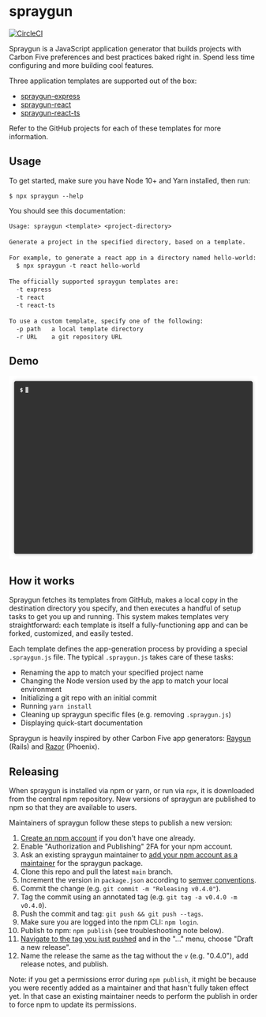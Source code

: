 # spraygun

[![CircleCI](https://circleci.com/gh/carbonfive/spraygun/tree/main.svg?style=svg)](https://circleci.com/gh/carbonfive/spraygun/tree/main)

Spraygun is a JavaScript application generator that builds projects with Carbon Five preferences and best practices baked right in. Spend less time configuring and more building cool features.

Three application templates are supported out of the box:

- [spraygun-express](https://github.com/carbonfive/spraygun-express)
- [spraygun-react](https://github.com/carbonfive/spraygun-react)
- [spraygun-react-ts](https://github.com/carbonfive/spraygun-react-ts)

Refer to the GitHub projects for each of these templates for more information.

## Usage

To get started, make sure you have Node 10+ and Yarn installed, then run:

```
$ npx spraygun --help
```

You should see this documentation:

```
Usage: spraygun <template> <project-directory>

Generate a project in the specified directory, based on a template.

For example, to generate a react app in a directory named hello-world:
  $ npx spraygun -t react hello-world

The officially supported spraygun templates are:
  -t express
  -t react
  -t react-ts

To use a custom template, specify one of the following:
  -p path   a local template directory
  -r URL    a git repository URL
```

## Demo

![demo](./docs/demo.gif)

## How it works

Spraygun fetches its templates from GitHub, makes a local copy in the destination directory you specify, and then executes a handful of setup tasks to get you up and running. This system makes templates very straightforward: each template is itself a fully-functioning app and can be forked, customized, and easily tested.

Each template defines the app-generation process by providing a special `.spraygun.js` file. The typical `.spraygun.js` takes care of these tasks:

- Renaming the app to match your specified project name
- Changing the Node version used by the app to match your local environment
- Initializing a git repo with an initial commit
- Running `yarn install`
- Cleaning up spraygun specific files (e.g. removing `.spraygun.js`)
- Displaying quick-start documentation

Spraygun is heavily inspired by other Carbon Five app generators: [Raygun](https://github.com/carbonfive/raygun) (Rails) and [Razor](https://github.com/carbonfive/razor) (Phoenix).

## Releasing

When spraygun is installed via npm or yarn, or run via `npx`, it is downloaded from the central npm repository. New versions of spraygun are published to npm so that they are available to users.

Maintainers of spraygun follow these steps to publish a new version:

1. [Create an npm account](https://www.npmjs.com/signup) if you don't have one already.
2. Enable "Authorization and Publishing" 2FA for your npm account.
3. Ask an existing spraygun maintainer to [add your npm account as a maintainer](https://www.npmjs.com/package/spraygun/access) for the spraygun package.
4. Clone this repo and pull the latest `main` branch.
5. Increment the version in `package.json` according to [semver conventions](https://semver.org).
6. Commit the change (e.g. `git commit -m "Releasing v0.4.0"`).
7. Tag the commit using an annotated tag (e.g. `git tag -a v0.4.0 -m v0.4.0`).
8. Push the commit and tag: `git push && git push --tags`.
9. Make sure you are logged into the npm CLI: `npm login`.
10. Publish to npm: `npm publish` (see troubleshooting note below).
11. [Navigate to the tag you just pushed](https://github.com/carbonfive/spraygun/tags) and in the "..." menu, choose "Draft a new release".
12. Name the release the same as the tag without the `v` (e.g. "0.4.0"), add release notes, and publish.

Note: if you get a permissions error during `npm publish`, it might be because you were recently added as a maintainer and that hasn't fully taken effect yet. In that case an existing maintainer needs to perform the publish in order to force npm to update its permissions.
